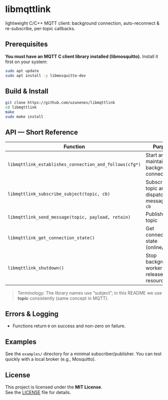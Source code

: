 # libmqttlink

lightweight C/C++ MQTT client: background connection, auto-reconnect & re-subscribe, per-topic callbacks.

## Prerequisites

**You must have an MQTT C client library installed (libmosquitto).** Install it first on your system:

```bash
sudo apt update
sudo apt install -y libmosquitto-dev
```

## Build & Install

```bash
git clone https://github.com/uzunenes/libmqttlink
cd libmqttlink
make
sudo make install
```

## API — Short Reference

| Function | Purpose | Returns |
|---|---|---|
| `libmqttlink_establishes_connection_and_follows(cfg*)` | Start and maintain the background connection | `int` (0 = ok) |
| `libmqttlink_subscribe_subject(topic, cb)` | Subscribe to a topic and dispatch messages to `cb` | `int` |
| `libmqttlink_send_message(topic, payload, retain)` | Publish to a topic | `int` |
| `libmqttlink_get_connection_state()` | Get connection state (online/offline) | `enum` |
| `libmqttlink_shutdown()` | Stop background worker and release resources | `void` |

> Terminology: The library names use “subject”; in this README we use **topic** consistently (same concept in MQTT).


## Errors & Logging

- Functions return `0` on success and non-zero on failure.

## Examples

See the `examples/` directory for a minimal subscriber/publisher. You can test quickly with a local broker (e.g., Mosquitto).

## License

This project is licensed under the **MIT License**.  
See the [LICENSE](LICENSE) file for details.
